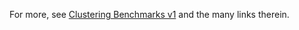 For more, see
[Clustering Benchmarks v1](https://github.com/gagolews/clustering_benchmarks_v1/)
and the many links therein.
